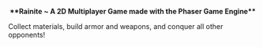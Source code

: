 <p align="center">
	<b>**Rainite ~ A 2D Multiplayer Game made with the Phaser Game Engine**</b>
</p>

<p>  
	Collect materials, build armor and weapons, and conquer all other opponents!
</p>
